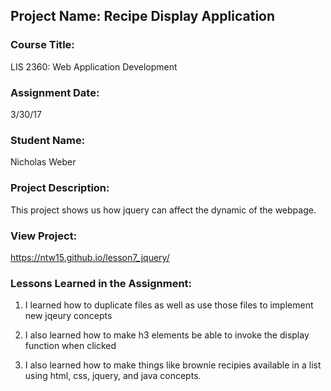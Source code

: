## Project Name:  Recipe Display Application

### Course Title:
LIS 2360:  Web Application Development

### Assignment Date:  
3/30/17

### Student Name:  
Nicholas Weber

### Project Description:
This project shows us how jquery can affect the dynamic of the webpage.

### View Project:

https://ntw15.github.io/lesson7_jquery/

### Lessons Learned in the Assignment:
1. I learned how to duplicate files as well as use those files to implement new
   jqeury concepts

2. I also learned how to make h3 elements be able to invoke the display 
   function when clicked

3. I also learned how to make things like brownie recipies available in a list
   using html, css, jquery, and java concepts.
